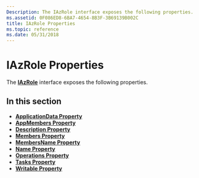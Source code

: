 ```yaml
---
Description: The IAzRole interface exposes the following properties.
ms.assetid: 0F086ED8-6BA7-4654-8B3F-3B69139B002C
title: IAzRole Properties
ms.topic: reference
ms.date: 05/31/2018
---
```


# IAzRole Properties

The [**IAzRole**](/windows/desktop/api/Azroles/nn-azroles-iazrole) interface exposes the following properties.

## In this section

-   [**ApplicationData Property**](/windows/desktop/api/Azroles/nf-azroles-iazrole-get_applicationdata)
-   [**AppMembers Property**](/windows/desktop/api/Azroles/nf-azroles-iazrole-get_appmembers)
-   [**Description Property**](/windows/desktop/api/Azroles/nf-azroles-iazrole-get_description)
-   [**Members Property**](/windows/desktop/api/Azroles/nf-azroles-iazrole-get_members)
-   [**MembersName Property**](/windows/desktop/api/Azroles/nf-azroles-iazrole-get_membersname)
-   [**Name Property**](/windows/desktop/api/Azroles/nf-azroles-iazrole-get_name)
-   [**Operations Property**](/windows/desktop/api/Azroles/nf-azroles-iazrole-get_operations)
-   [**Tasks Property**](/windows/desktop/api/Azroles/nf-azroles-iazrole-get_tasks)
-   [**Writable Property**](/windows/desktop/api/Azroles/nf-azroles-iazrole-get_writable)

 

 




